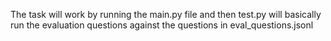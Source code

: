The task will work by running the main.py file and then test.py will basically run the evaluation questions against the questions in eval_questions.jsonl
